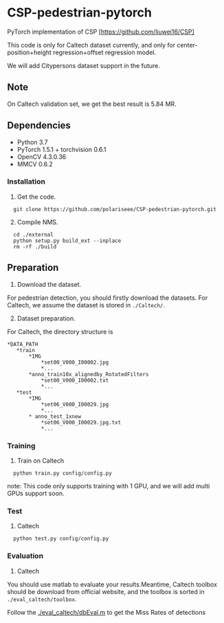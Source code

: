 # CSP-pedestrian-pytorch
PyTorch implementation of CSP [https://github.com/liuwei16/CSP]

This code is only for Caltech dataset currently, and only for center-position+height
regression+offset regression model.

We will add Citypersons dataset support in the future.

## Note
On Caltech validation set, we get the best result is 5.84 MR.

## Dependencies

* Python 3.7
* PyTorch 1.5.1 + torchvision 0.6.1
* OpenCV  4.3.0.36
* MMCV 0.6.2

### Installation
1. Get the code.
```
  git clone https://github.com/polariseee/CSP-pedestrian-pytorch.git
```
2. Compile NMS.

```
  cd ./external
  python setup.py build_ext --inplace
  rm -rf ./build
```

## Preparation
1. Download the dataset.

 For pedestrian detection, you should firstly download the datasets. For Caltech, we assume the dataset is stored in `./Caltech/`.

2. Dataset preparation.

 For Caltech, the directory structure is
 ```
 *DATA_PATH
    *train
        *IMG
            *set00_V000_I00002.jpg
            *...
        *anno_train10x_alignedby_RotatedFilters
            *set00_V000_I00002.txt
            *...
    *test
        *IMG
            *set06_V000_I00029.jpg
            *...
        * anno_test_1xnew
            *set06_V000_I00029.jpg.txt
            *...
 ```

### Training
1. Train on Caltech
```
  python train.py config/config.py
```
note: This code only supports training with 1 GPU, and we will add multi GPUs support soon.
### Test
1. Caltech
```
  python test.py config/config.py
```

### Evaluation
1. Caltech
 
 You should use matlab to evaluate your results.Meantime, Caltech toolbox should be download from official website, and the toolbox is sorted in `./eval_caltech/toolbox`.
 
 Follow the [./eval_caltech/dbEval.m](./eval_caltech/dbEval.m) to get the Miss Rates of detections